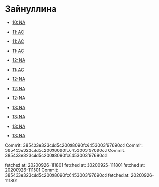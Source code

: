 # Зайнуллина
- [10: NA](10.md)
- [11: AC](11.md)
- [11: AC](11.md)
- [11: AC](11.md)
- [12: NA](12.md)
- [11: AC](11.md)
- [12: NA](12.md)
- [12: NA](12.md)
- [12: NA](12.md)
- [13: NA](13.md)
- [13: NA](13.md)
- [13: NA](13.md)


- [13: NA](13.md)

Commit: 385433e323cdd5c20098090fc6453003f97690cd
Commit: 385433e323cdd5c20098090fc6453003f97690cd
Commit: 385433e323cdd5c20098090fc6453003f97690cd

 fetched at: 20200926-111801
 fetched at: 20200926-111801
 fetched at: 20200926-111801
Commit: 385433e323cdd5c20098090fc6453003f97690cd
 fetched at: 20200926-111801
